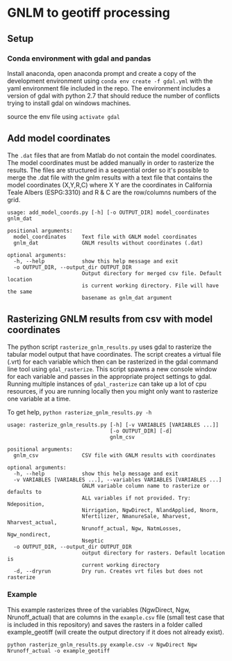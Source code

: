 # GNLM to geotiff processing

## Setup

### Conda environment with gdal and pandas

Install anaconda, open anaconda prompt and create a copy of the development environment using `conda env create -f gdal.yml` with the yaml environment file included in the repo. The environment includes a version of gdal with python 2.7 that should reduce the number of conflicts trying to install gdal on windows machines.

source the env file using `activate gdal`


## Add model coordinates

The `.dat` files that are from Matlab do not contain the model coordinates. The model coordinates must be added manually in order to rasterize the results. The files are structured in a sequential order so it's possible to merge the .dat file with the gnlm results with a text file that contains the model coordinates (X,Y,R,C) where X Y are the coordinates in California Teale Albers (ESPG:3310) and R & C are the row/columns numbers of the grid.

```
usage: add_model_coords.py [-h] [-o OUTPUT_DIR] model_coordinates gnlm_dat

positional arguments:
  model_coordinates     Text file with GNLM model coordinates
  gnlm_dat              GNLM results without coordinates (.dat)

optional arguments:
  -h, --help            show this help message and exit
  -o OUTPUT_DIR, --output_dir OUTPUT_DIR
                        Output directory for merged csv file. Default location
                        is current working directory. File will have the same
                        basename as gnlm_dat argument
```


## Rasterizing GNLM results from csv with model coordinates

The python script `rasterize_gnlm_results.py` uses gdal to rasterize the tabular model output that have coordinates. The script creates a virtual file (.vrt) for each variable which then can be rasterized in the gdal command line tool using `gdal_rasterize`. This script spawns a new console window for each variable and passes in the appropriate project settings to gdal. Running multiple instances of `gdal_rasterize` can take up a lot of cpu resources, if you are running locally then you might only want to rasterize one variable at a time.

To get help, `python rasterize_gnlm_results.py -h`

```
usage: rasterize_gnlm_results.py [-h] [-v VARIABLES [VARIABLES ...]]
                                 [-o OUTPUT_DIR] [-d]
                                 gnlm_csv

positional arguments:
  gnlm_csv              CSV file with GNLM results with coordinates

optional arguments:
  -h, --help            show this help message and exit
  -v VARIABLES [VARIABLES ...], --variables VARIABLES [VARIABLES ...]
                        GNLM variable column name to rasterize or defaults to
                        ALL variables if not provided. Try: Ndeposition,
                        Nirrigation, NgwDirect, NlandApplied, Nnorm,
                        Nfertilizer, NmanureSale, Nharvest, Nharvest_actual,
                        Nrunoff_actual, Ngw, NatmLosses, Ngw_nondirect,
                        Nseptic
  -o OUTPUT_DIR, --output_dir OUTPUT_DIR
                        output directory for rasters. Default location is
                        current working directory
  -d, --dryrun          Dry run. Creates vrt files but does not rasterize
```

### Example

This example rasterizes three of the variables (NgwDirect, Ngw, Nrunoff_actual) that are columns in the `example.csv` file (small test case that is included in this repository) and saves the rasters in a folder called example_geotiff (will create the output directory if it does not already exist).

```
python rasterize_gnlm_results.py example.csv -v NgwDirect Ngw Nrunoff_actual -o example_geotiff
```
